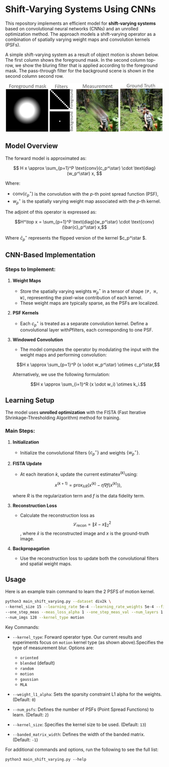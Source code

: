# Shift-Varying Systems Using CNNs

This repository implements an efficient model for **shift-varying systems** based on convolutional neural networks (CNNs) and an unrolled optimization method. The approach models a shift-varying operator as a combination of spatially varying weight maps and convolution kernels (PSFs).


 A simple shift-varying system as a result of object motion is shown below. The first column shows the foreground mask. In the second column top-row, we show the bluring filter that is applied according to the foreground mask. The pass-through filter for the background scene is shown in the second column second row.

![Figure](./figs/eg_img_with_mask.jpg)

## Model Overview

The forward model is approximated as:

$$
H x \approx \sum_{p=1}^P \text{conv}(c_p^\star) \cdot \text{diag}(w_p^\star) x,
$$

Where:
- $\text{conv}(c_p^\star)$ is the convolution with the $p$-th point spread function (PSF),
- $w_p^\star$ is the spatially varying weight map associated with the $p$-th kernel.

The adjoint of this operator is expressed as:

$$H^\top x = \sum_{p=1}^P \text{diag}(w_p^\star) \cdot \text{conv}(\bar{c}_p^\star) x,$$

Where $\bar{c}_p^\star$ represents the flipped version of the kernel $c_p^\star $.

## CNN-Based Implementation

### Steps to Implement:

1. **Weight Maps**  
   - Store the spatially varying weights $w_p^\star$ in a tensor of shape `[P, H, W]`, representing the pixel-wise contribution of each kernel.
   - These weight maps are typically sparse, as the PSFs are localized.

2. **PSF Kernels**  
   - Each $c_p^\star$ is treated as a separate convolution kernel. Define a convolutional layer with$P$filters, each corresponding to one PSF.

3. **Windowed Convolution**  
   - The model computes the operator by modulating the input with the weight maps and performing convolution:
   
   $$H x \approx \sum_{p=1}^P (x \odot w_p^\star) \otimes c_p^\star,$$

   Alternatively, we use the following formulation:

   $$H x \approx \sum_{i=1}^R (x \odot w_i) \otimes k_i.$$

## Learning Setup

The model uses **unrolled optimization** with the FISTA (Fast Iterative Shrinkage-Thresholding Algorithm) method for training.

### Main Steps:

1. **Initialization**  
   - Initialize the convolutional filters $\{ c_p^\star \}$ and weights $\{ w_p^\star \}$.

2. **FISTA Update**  
   - At each iteration $k$, update the current estimate$x^{(k)}$using:

   $$x^{(k+1)} = \text{prox}_{\lambda R}(x^{(k)} - \eta \nabla f(x^{(k)})),$$

   where $R$ is the regularization term and $f$ is the data fidelity term.

3. **Reconstruction Loss**  
   - Calculate the reconstruction loss as
$$\mathcal{L}_\text{recon} =   \|\hat{x} - x\|_2^2$$, where $\hat{x}$ is the reconstructed image and $x$ is the ground-truth image.

4. **Backpropagation**  
   - Use the reconstruction loss to update both the convolutional filters and spatial weight maps.

## Usage

Here is an example train command to learn the 2 PSFS of motion kernel.

```bash
python3 main_shift_varying.py --dataset div2k \
--kernel_size 15 --learning_rate 5e-4 --learning_rate_weights 5e-4 --fista_step_size 5e-1 --num_psfs 2 \
--one_step_meas --meas_loss_alpha 1 --one_step_meas_val --num_layers 1 \
--num_imgs 128 --kernel_type motion
```
Key Commands:
- `--kernel_type`: Forward operator type. Our current results and experiments focus on `motion` kernel type (as shown above).Specifies the type of measurement blur. Options are:
  - `oriented`
  - `blended` (default)
  - `random`
  - `motion`
  - `gaussian`
  - `MLA`
- `--weight_l1_alpha`: Sets the sparsity constraint L1 alpha for the weights. (Default: `0`)
- `--num_psfs`: Defines the number of PSFs (Point Spread Functions) to learn. (Default: `2`)
- `--kernel_size`: Specifies the kernel size to be used. (Default: `13`)

- `--banded_matrix_width`: Defines the width of the banded matrix. (Default: `-1`)


For additional commands and options, run the following to see the full list:
```
python3 main_shift_varying.py --help
```
